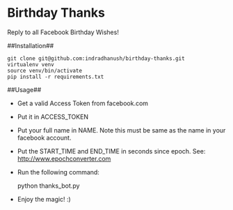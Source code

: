 Birthday Thanks
===============

Reply to all Facebook Birthday Wishes!


##Installation##

    git clone git@github.com:indradhanush/birthday-thanks.git
    virtualenv venv
    source venv/bin/activate
    pip install -r requirements.txt


##Usage##

* Get a valid Access Token from facebook.com
* Put it in ACCESS_TOKEN
* Put your full name in NAME. Note this must be same as the name in your facebook account.
* Put the START_TIME and END_TIME in seconds since epoch. See: http://www.epochconverter.com
* Run the following command:

    python thanks_bot.py
* Enjoy the magic! :)